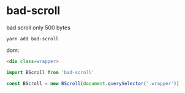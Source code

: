 # bad-scroll
bad scroll only 500 bytes

```shell
yarn add bad-scroll
```
dom:
```html
<div class=wrapper>
```

```javascript
import BScroll from 'bad-scroll'

const BScroll = new BScroll(document.querySelector('.wrapper'))
```
